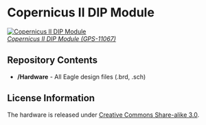 Copernicus II DIP Module
========================
[![Copernicus II DIP Module](https://dlnmh9ip6v2uc.cloudfront.net//images/products/1/1/0/6/7/11067-01a.jpg)  
*Copernicus II DIP Module (GPS-11067)*](https://www.sparkfun.com/products/11067)

Repository Contents
-------------------
* **/Hardware** - All Eagle design files (.brd, .sch)

License Information
-------------------
The hardware is released under [Creative Commons Share-alike 3.0](http://creativecommons.org/licenses/by-sa/3.0/). 
